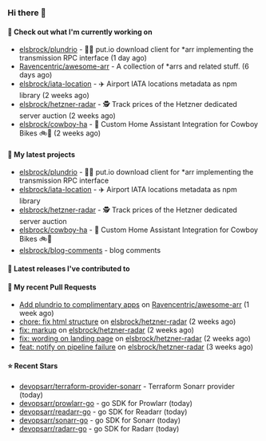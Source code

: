 ### Hi there 👋

#### 👷 Check out what I'm currently working on

- [elsbrock/plundrio](https://github.com/elsbrock/plundrio) - 🏴‍☠️ put.io download client for *arr implementing the transmission RPC interface (1 day ago)
- [Ravencentric/awesome-arr](https://github.com/Ravencentric/awesome-arr) - A collection of *arrs and related stuff. (6 days ago)
- [elsbrock/iata-location](https://github.com/elsbrock/iata-location) - ✈️ Airport IATA locations metadata as npm library (2 weeks ago)
- [elsbrock/hetzner-radar](https://github.com/elsbrock/hetzner-radar) - 🕵️ Track prices of the Hetzner dedicated server auction (2 weeks ago)
- [elsbrock/cowboy-ha](https://github.com/elsbrock/cowboy-ha) - 🤠 Custom Home Assistant Integration for Cowboy Bikes 🚲💨 (2 weeks ago)

#### 🌱 My latest projects

- [elsbrock/plundrio](https://github.com/elsbrock/plundrio) - 🏴‍☠️ put.io download client for *arr implementing the transmission RPC interface
- [elsbrock/iata-location](https://github.com/elsbrock/iata-location) - ✈️ Airport IATA locations metadata as npm library
- [elsbrock/hetzner-radar](https://github.com/elsbrock/hetzner-radar) - 🕵️ Track prices of the Hetzner dedicated server auction
- [elsbrock/cowboy-ha](https://github.com/elsbrock/cowboy-ha) - 🤠 Custom Home Assistant Integration for Cowboy Bikes 🚲💨
- [elsbrock/blog-comments](https://github.com/elsbrock/blog-comments) - blog comments

#### 🔭 Latest releases I've contributed to


#### 🔨 My recent Pull Requests

- [Add plundrio to complimentary apps](https://github.com/Ravencentric/awesome-arr/pull/54) on [Ravencentric/awesome-arr](https://github.com/Ravencentric/awesome-arr) (1 week ago)
- [chore: fix html structure](https://github.com/elsbrock/hetzner-radar/pull/129) on [elsbrock/hetzner-radar](https://github.com/elsbrock/hetzner-radar) (2 weeks ago)
- [fix: markup](https://github.com/elsbrock/hetzner-radar/pull/128) on [elsbrock/hetzner-radar](https://github.com/elsbrock/hetzner-radar) (2 weeks ago)
- [fix: wording on landing page](https://github.com/elsbrock/hetzner-radar/pull/127) on [elsbrock/hetzner-radar](https://github.com/elsbrock/hetzner-radar) (2 weeks ago)
- [feat: notify on pipeline failure](https://github.com/elsbrock/hetzner-radar/pull/125) on [elsbrock/hetzner-radar](https://github.com/elsbrock/hetzner-radar) (3 weeks ago)

#### ⭐ Recent Stars

- [devopsarr/terraform-provider-sonarr](https://github.com/devopsarr/terraform-provider-sonarr) - Terraform Sonarr provider (today)
- [devopsarr/prowlarr-go](https://github.com/devopsarr/prowlarr-go) - go SDK for Prowlarr (today)
- [devopsarr/readarr-go](https://github.com/devopsarr/readarr-go) - go SDK for Readarr (today)
- [devopsarr/sonarr-go](https://github.com/devopsarr/sonarr-go) - go SDK for Sonarr (today)
- [devopsarr/radarr-go](https://github.com/devopsarr/radarr-go) - go SDK for Radarr (today)
